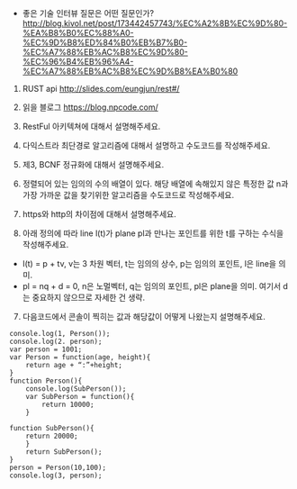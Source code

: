 
- 좋은 기술 인터뷰 질문은 어떤 질문인가?
  http://blog.kivol.net/post/173442457743/%EC%A2%8B%EC%9D%80-%EA%B8%B0%EC%88%A0-%EC%9D%B8%ED%84%B0%EB%B7%B0-%EC%A7%88%EB%AC%B8%EC%9D%80-%EC%96%B4%EB%96%A4-%EC%A7%88%EB%AC%B8%EC%9D%B8%EA%B0%80

1. RUST api 
http://slides.com/eungjun/rest#/

2. 읽을 블로그 
https://blog.npcode.com/


1. RestFul 아키텍쳐에 대해서 설명해주세요.


2. 다익스트라 최단경로 알고리즘에 대해서 설명하고 수도코드를 작성해주세요.


3. 제3, BCNF 정규화에 대해서 설명해주세요.


4. 정렬되어 있는 임의의 수의 배열이 있다. 해당 배열에 속해있지 않은 특정한 값 n과 가장 가까운 값을 찾기위한 알고리즘을 수도코드로 작성해주세요.


5. https와 http의 차이점에 대해서 설명해주세요.


6. 아래 정의에 따라 line l(t)가 plane pl과 만나는 포인트를 위한 t를 구하는 수식을 작성해주세요.
- l(t) = p + tv, v는 3 차원 벡터, t는 임의의 상수, p는 임의의 포인트, l은 line을 의미.
- pl = nq + d = 0, n은 노멀벡터, q는 임의의 포인트, pl은 plane을 의미. 여기서 d는 중요하지 않으므로 자세한 건 생략.


7. 다음코드에서 콘솔이 찍히는 값과 해당값이 어떻게 나왔는지 설명해주세요.
```
console.log(1, Person());
console.log(2. person);
var person = 1001;
var Person = function(age, height){
	return age + “:”+height;
}
function Person(){
	console.log(SubPerson());
	var SubPerson = function(){
		return 10000;
	}

function SubPerson(){
	return 20000;
	}
	return SubPerson();
}
person = Person(10,100);
console.log(3, person);
```

